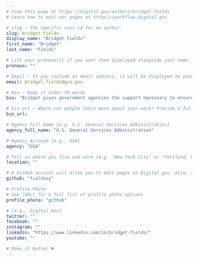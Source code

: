 ```yaml
---
# View this page at https://digital.gov/authors/bridget-fields
# Learn how to edit our pages at https://workflow.digital.gov

# slug — the specific user-id for an author.
slug: bridget-fields
display_name: "Bridget Fields"
first_name: "Bridget"
last_name: "Fields"

# List your pronoun(s) if you want them displayed alongside your name. If blank, we'll use just your name. Learn more http://mypronouns.org
pronoun: ""

# Email — If you include an email address, it will be displayed on your profile page
email: bridget.fields@gsa.gov

# Bio — keep it under 50 words
bio: "Bridget gives government agencies the support necessary to ensure they get what they require from their contractors while also helping them improve their procurements for future support. By helping incorporate industry-proven best practices into each procurement, she seeks to improve the acquisition process. A former Peace Corps volunteer, Bridget has years of experience in adapting new practices to old traditions whether in the field improving soil conservation or in the classroom showing teachers new methods for retention."

# bio_url — Where can people learn more about your work? Provide a full URL [e.g. 'https://www.example.gov/']
bio_url: 

# Agency Full Name [e.g. U.S. General Services Administration]
agency_full_name: "U.S. General Services Administration"

# Agency Acronym [e.g., GSA]
agency: "GSA"

# Tell us where you live and work [e.g. 'New York City' or 'Portland, OR']
location: ""

# A GitHub account will allow you to edit pages on Digital.gov. Also, the image used in your GitHub account can be used to populate your digital.gov profile photo. Learn more about getting a Github account at [URL]
github: "fieldsey"

# Profile Photo
# See [URL] for a full list of profile photo options
profile_photo: "github"

# [e.g., Digital_Gov]
twitter: ""
facebook: ""
instagram: ""
linkedin: "https://www.linkedin.com/in/bridget-fields/"
youtube: ""

# Make it better ♥
---
```

